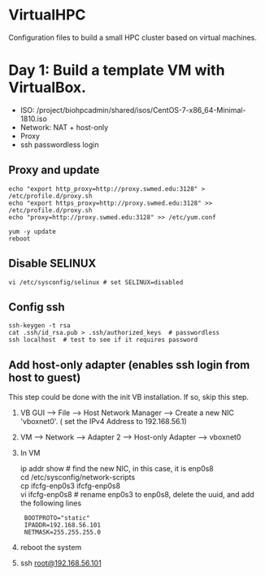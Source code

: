 # VirtualHPC
Configuration files to build a small HPC cluster based on virtual machines.

# Day 1: Build a template VM with VirtualBox.
* ISO: /project/biohpcadmin/shared/isos/CentOS-7-x86_64-Minimal-1810.iso
* Network: NAT + host-only
* Proxy
* ssh passwordless login


## Proxy and update
    echo "export http_proxy=http://proxy.swmed.edu:3128" > /etc/profile.d/proxy.sh
    echo "export https_proxy=http://proxy.swmed.edu:3128" >> /etc/profile.d/proxy.sh
    echo "proxy=http://proxy.swmed.edu:3128" >> /etc/yum.conf
    
    yum -y update
    reboot
    
## Disable SELINUX
    vi /etc/sysconfig/selinux # set SELINUX=disabled
    
## Config ssh
    ssh-keygen -t rsa
    cat .ssh/id_rsa.pub > .ssh/authorized_keys  # passwordless
    ssh localhost  # test to see if it requires password

## Add host-only adapter (enables ssh login from host to guest)
This step could be done with the init VB installation. If so, skip this step.

1. VB GUI --> File --> Host Network Manager --> Create a new NIC 'vboxnet0'. ( set the IPv4 Address to 192.168.56.1)  
2. VM --> Network --> Adapter 2 --> Host-only Adapter --> vboxnet0  
3. In VM
  
    ip addr show # find the new NIC, in this case, it is enp0s8  
    cd /etc/sysconfig/network-scripts  
    cp ifcfg-enp0s3 ifcfg-enp0s8  
    vi ifcfg-enp0s8  # rename enp0s3 to enp0s8, delete the uuid, and add the following lines
 
        BOOTPROTO="static"
        IPADDR=192.168.56.101
        NETMASK=255.255.255.0
4. reboot the system
5. ssh root@192.168.56.101

